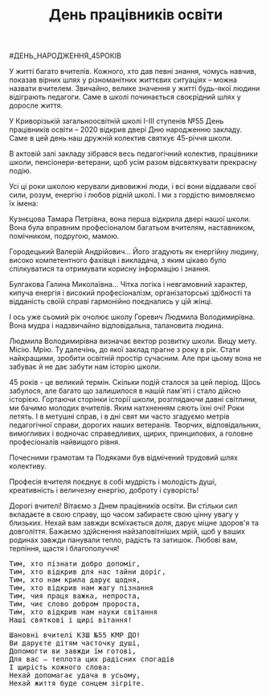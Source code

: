 ﻿---
title: День працівників освіти
---

#ДЕНЬ_НАРОДЖЕННЯ_45РОКІВ

У житті багато вчителів. Кожного, хто дав певні знання, чомусь навчив, показав вірних шлях у різноманітних життєвих ситуаціях  – можна назвати вчителем. Звичайно, велике значення у житті будь-якої людини відіграють педагоги. Саме в школі починається своєрідний шлях у доросле життя.

У Криворізькій загальноосвітній школі І-ІІІ ступенів №55 День працівників освіти – 2020 відкрив двері Дню народженню закладу. Саме в цей день наш дружній колектив святкує 45-річчя школи. 

В актовій залі закладу  зібрався весь педагогічний колектив, працівники школи, пенсіонери-ветерани, щоб усім разом відсвяткувати прекрасну подію.

Усі ці роки школою керували дивовижні люди, і всі вони віддавали свої сили, розум, енергію і любов рідній школі. І ми з гордістю вимовляємо їх імена:

Кузнєцова Тамара Петрівна, вона перша відкрила двері нашої школи. Вона була вправним професіоналом багатьом вчителям, наставником, помічником, подругою, мамою.

Городецький Валерій Андрійович… Його згадують як енергійну людину, високо компетентного фахівця і викладача, з яким цікаво було спілкуватися та отримувати корисну інформацію і знання. 

Булгакова Галина  Миколаївна… Чітка логіка і невгамовний характер, кипуча енергія і високий професіоналізм, організаторські здібності та відданість своїй справі гармонійно поєднались у цій жінці.

І ось уже сьомий  рік очолює школу Горевич Людмила Володимирівна. Вона мудра і надзвичайно відповідальна, талановита людина. 

Людмила Володимирівна  визначає вектор розвитку школи. Вищу мету. Місію. Мрію. Ту  далечінь, до якої заклад прагне з року в рік. Стати найкращими, зробити освітній  простір сучасним. Але при цьому вона не забуває  й не дає забути нам історію школи.

45 років - це великий термін. Скільки подій сталося за цей період. Щось забулося, але багато що залишилося в нашій пам'яті і стало дійсно історією. Гортаючи сторінки історії школи, розглядаючи давні світлини, ми бачимо молодих вчителів. Яким натхненням сяють їхні очі! Роки летять. І в метушні справ, і в дні свят ми часто згадуємо метрів педагогічної справи, дорогих  наших ветеранів. Творчих, відповідальних, вимогливих  і водночас справедливих, щирих, принципових, а головне професіоналів  найвищого рівня.

Почесними грамотам та Подяками був відмічений трудовий шлях колективу.

Професія вчителя поєднує в собі мудрість і молодість душі, креативність і величезну енергію, доброту і суворість! 

Дорогі вчителі! Вітаємо з Днем працівників освіти. Ви стільки сил вкладаєте в свою справу, що часом забираєте свою цінну увагу у близьких. Нехай вам завжди всміхається доля, дарує міцне здоров'я та довголіття. Бажаємо здійснення найзаповітніших мрій, щоб у ваших родинах завжди панували тепло, радість та затишок. Любові вам, терпіння, щастя і благополуччя!

<slideshow></slideshow>

<pre>
Тим, хто пізнати добро допоміг,
Тим, хто відкрив для нас тайни доріг,
Тим, хто нам крила дарує щодня,
Тим, хто відкрив нам жагу пізнання
Тим, чия праця важка, непроста,
Тим, чиє слово добром пророста,
Тим, хто відкрив нам науки світання
Наші святкові і щирі вітання!
</pre>

<youtube id="vyvxUQ-KAvU"></youtube>

<youtube id="P4iQQ1fYqMM"></youtube>

<pre>
Шановні вчителі КЗШ №55 КМР ДО!
Ви даруєте дітям часточку душі,
Допомогти ви завжди їм готові,
Для вас – теплота цих радісних спогадів
І щирість кожного слова:
Нехай допомагає удача в усьому,
Нехай життя буде сонцем зігріте.
</pre>

<youtube id="CVFFkEOGvvk"></youtube>